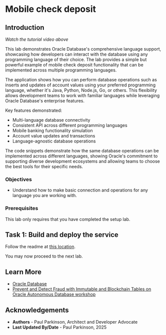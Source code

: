 # Mobile check deposit

## Introduction


[](youtube:qHVYXagpAC0?start=444)

*Watch the tutorial video above*

This lab demonstrates Oracle Database's comprehensive language support, showcasing how developers can interact with the database using any programming language of their choice. The lab provides a simple but powerful example of mobile check deposit functionality that can be implemented across multiple programming languages.

The application shows how you can perform database operations such as inserts and updates of account values using your preferred programming language, whether it's Java, Python, Node.js, Go, or others. This flexibility allows development teams to work with familiar languages while leveraging Oracle Database's enterprise features.

Key features demonstrated:
- Multi-language database connectivity
- Consistent API across different programming languages
- Mobile banking functionality simulation
- Account value updates and transactions
- Language-agnostic database operations

The code snippets demonstrate how the same database operations can be implemented across different languages, showing Oracle's commitment to supporting diverse development ecosystems and allowing teams to choose the best tools for their specific needs.

### Objectives

-  Understand how to make basic connection and operations for any language you are working with.


### Prerequisites

This lab only requires that you have completed the setup lab.

## Task 1: Build and deploy the service

Follow the readme at [this location](https://github.com/paulparkinson/oracle-ai-for-sustainable-dev/tree/main/financial/graph-circular-payments).


You may now proceed to the next lab.

## Learn More

* [Oracle Database](https://bit.ly/mswsdatabase)
* [Prevent and Detect Fraud with Immutable and Blockchain Tables on Oracle Autonomous Database workshop](https://livelabs.oracle.com/pls/apex/dbpm/r/livelabs/view-workshop?wid=4142)

## Acknowledgements
* **Authors** - Paul Parkinson, Architect and Developer Advocate
* **Last Updated By/Date** - Paul Parkinson, 2025
